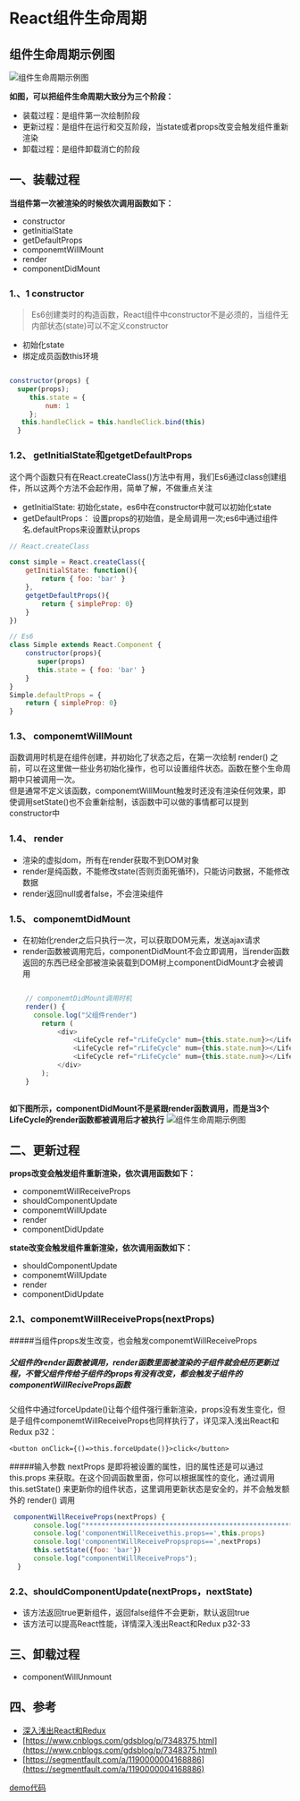 # React组件生命周期

## 组件生命周期示例图
![组件生命周期示例图](./lifeCycle.png)		

**如图，可以把组件生命周期大致分为三个阶段：**

* 装载过程：是组件第一次绘制阶段
* 更新过程：是组件在运行和交互阶段，当state或者props改变会触发组件重新渲染
* 卸载过程：是组件卸载消亡的阶段 

## 一、装载过程
**当组件第一次被渲染的时候依次调用函数如下：**

* constructor
* getInitialState
* getDefaultProps
* componemtWillMount
* render
* componentDidMount

### 1.、1 constructor
> Es6创建类时的构造函数，React组件中constructor不是必须的，当组件无内部状态(state)可以不定义constructor

* 初始化state
* 绑定成员函数this环境

```javascript

constructor(props) {
  super(props);
     this.state = {
         num: 1
     };
   this.handleClick = this.handleClick.bind(this)
  }
```
### 1.2、 getInitialState和getgetDefaultProps
这个两个函数只有在React.createClass()方法中有用，我们Es6通过class创建组件，所以这两个方法不会起作用，简单了解，不做重点关注

* getInitialState: 初始化state，es6中在constructor中就可以初始化state
* getDefaultProps： 设置props的初始值，是全局调用一次;es6中通过组件名.defaultProps来设置默认props

```javascript
// React.createClass

const simple = React.createClass({
	getInitialState: function(){
		return { foo: 'bar' }
    },
	getgetDefaultProps(){
		return { simpleProp: 0}
    }
})

// Es6
class Simple extends React.Component {
	constructor(props){
       super(props)
       this.state = { foo: 'bar' }
    }
}
Simple.defaultProps = {
	return { simpleProp: 0}
}
```
### 1.3、 componemtWillMount
函数调用时机是在组件创建，并初始化了状态之后，在第一次绘制 render() 之前，可以在这里做一些业务初始化操作，也可以设置组件状态。函数在整个生命周期中只被调用一次。<br>
但是通常不定义该函数，componemtWillMount触发时还没有渲染任何效果，即使调用setState()也不会重新绘制，该函数中可以做的事情都可以提到constructor中

### 1.4、 render
* 渲染的虚拟dom，所有在render获取不到DOM对象
* render是纯函数，不能修改state(否则页面死循环)，只能访问数据，不能修改数据
* render返回null或者false，不会渲染组件
### 1.5、 componemtDidMount
* 在初始化render之后只执行一次，可以获取DOM元素，发送ajax请求
* render函数被调用完后，componentDidMount不会立即调用，当render函数返回的东西已经全部被渲染装载到DOM树上componentDidMount才会被调用

```javascript

	// componemtDidMount调用时机
    render() {
      console.log("父组件render")
        return (
            <div>
                <LifeCycle ref="rLifeCycle" num={this.state.num}></LifeCycle>
                <LifeCycle ref="rLifeCycle" num={this.state.num}></LifeCycle>
                <LifeCycle ref="rLifeCycle" num={this.state.num}></LifeCycle>
            </div>
        );
    }
    
```

**如下图所示，componentDidMount不是紧跟render函数调用，而是当3个LifeCycle的render函数都被调用后才被执行**
![组件生命周期示例图](./componentDidMount.png)	
## 二、更新过程
**props改变会触发组件重新渲染，依次调用函数如下：**

* componemtWillReceiveProps
* shouldComponentUpdate
* componemtWillUpdate
* render
* componentDidUpdate

**state改变会触发组件重新渲染，依次调用函数如下：**

* shouldComponentUpdate
* componemtWillUpdate
* render
* componentDidUpdate

### 2.1、componemtWillReceiveProps(nextProps)
#####当组件props发生改变，也会触发componemtWillReceiveProps
##### 父组件的render函数被调用，render函数里面被渲染的子组件就会经历更新过程，不管父组件传给子组件的props有没有改变，都会触发子组件的componentWillReciveProps函数

父组件中通过forceUpdate()让每个组件强行重新渲染，props没有发生变化，但是子组件componemtWillReceiveProps也同样执行了，详见深入浅出React和Redux p32：

	<button onClick={()=>this.forceUpdate()}>click</button>

#####输入参数 nextProps 是即将被设置的属性，旧的属性还是可以通过 this.props 来获取。在这个回调函数里面，你可以根据属性的变化，通过调用 this.setState() 来更新你的组件状态，这里调用更新状态是安全的，并不会触发额外的 render() 调用

```javascript
 componentWillReceiveProps(nextProps) {
      console.log("*******************************************************")
      console.log('componentWillReceivethis.props==',this.props)
      console.log('componentWillReceivePropsprops==',nextProps)
      this.setState({foo: 'bar'})
      console.log("componentWillReceiveProps");
  }
```
### 2.2、shouldComponentUpdate(nextProps，nextState)
* 该方法返回true更新组件，返回false组件不会更新，默认返回true
* 该方法可以提高React性能，详情深入浅出React和Redux p32-33

## 三、卸载过程
* componentWillUnmount

## 四、参考
* [深入浅出React和Redux]()
* [https://www.cnblogs.com/gdsblog/p/7348375.html](https://www.cnblogs.com/gdsblog/p/7348375.html)
* [https://segmentfault.com/a/1190000004168886](https://segmentfault.com/a/1190000004168886)

[demo代码](https://github.com/mapingdjh/front-end-study/tree/master/js%E7%AC%94%E8%AE%B0/React/examples/lifeCycle/)
